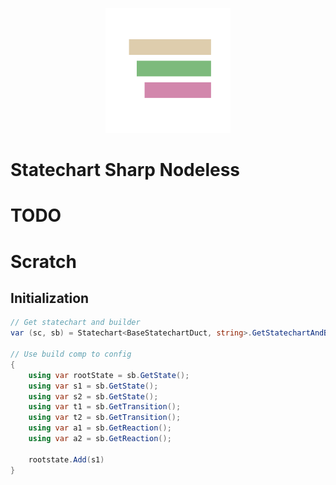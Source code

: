 <p align="center">
  <img src="./asset/StatechartNodelessLogo.svg" height="200px" />
</p>

# Statechart Sharp Nodeless

# TODO

# Scratch

## Initialization

```csharp
// Get statechart and builder
var (sc, sb) = Statechart<BaseStatechartDuct, string>.GetStatechartAndBuilder();

// Use build comp to config
{
    using var rootState = sb.GetState();
    using var s1 = sb.GetState();
    using var s2 = sb.GetState();
    using var t1 = sb.GetTransition();
    using var t2 = sb.GetTransition();
    using var a1 = sb.GetReaction();
    using var a2 = sb.GetReaction();

    rootstate.Add(s1)
}
```
